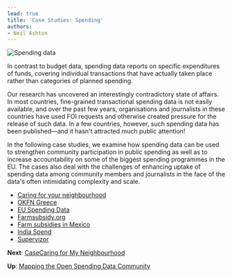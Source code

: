 ```yaml
---
lead: true
title: 'Case Studies: Spending'
authors:
- Neil Ashton
---
```

![Spending data](http://i.imgur.com/eXUlwMe.png)

In contrast to budget data, spending data reports on specific expenditures of funds, covering individual transactions that have actually taken place rather than categories of planned spending.

Our research has uncovered an interestingly contradictory state of affairs. In most countries, fine-grained transactional spending data is not easily available, and over the past few years, organisations and journalists in these countries have used FOI requests and otherwise created pressure for the release of such data. In a few countries, however, such spending data has been published—and it hasn't attracted much public attention!

In the following case studies, we examine how spending data can be used to strengthen community participation in public spending as well as to increase accountability on some of the biggest spending programmes in the EU. The cases also deal with the challenges of enhancing uptake of spending data among community members and journalists in the face of the data's often intimidating complexity and scale.

* [Caring for your neighbourhood](./caring-for-my-neighbourhood/)
* [OKFN Greece](./okfn-greece/)
* [EU Spending Data](./eu-spending-data/)
* [Farmsubsidy.org](./farmsubsidy/)
* [Farm subsidies in Mexico](./farm-subsidies-mexico/)
* [India Spend](./india-spend/)
* [Supervizor](./supervizor/)

**Next**: [CaseCaring for My Neighbourhood](./caring-for-my-neighbourhood/)

**Up**: [Mapping the Open Spending Data Community](../)
